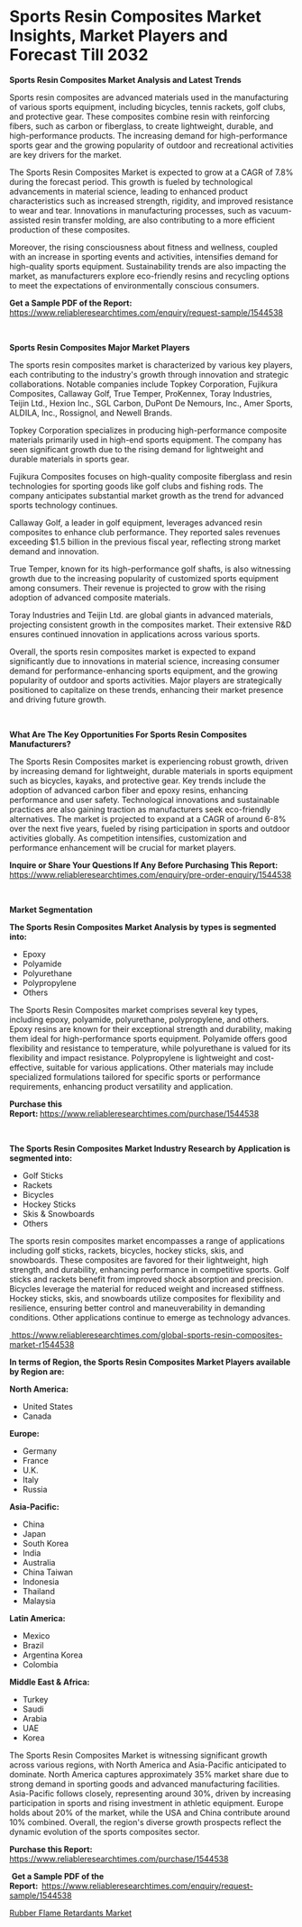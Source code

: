 <p><h1>Sports Resin Composites Market Insights, Market Players and Forecast Till 2032</h1></p><p><strong>Sports Resin Composites Market Analysis and Latest Trends</strong></p>
<p><p>Sports resin composites are advanced materials used in the manufacturing of various sports equipment, including bicycles, tennis rackets, golf clubs, and protective gear. These composites combine resin with reinforcing fibers, such as carbon or fiberglass, to create lightweight, durable, and high-performance products. The increasing demand for high-performance sports gear and the growing popularity of outdoor and recreational activities are key drivers for the market.</p><p>The Sports Resin Composites Market is expected to grow at a CAGR of 7.8% during the forecast period. This growth is fueled by technological advancements in material science, leading to enhanced product characteristics such as increased strength, rigidity, and improved resistance to wear and tear. Innovations in manufacturing processes, such as vacuum-assisted resin transfer molding, are also contributing to a more efficient production of these composites.</p><p>Moreover, the rising consciousness about fitness and wellness, coupled with an increase in sporting events and activities, intensifies demand for high-quality sports equipment. Sustainability trends are also impacting the market, as manufacturers explore eco-friendly resins and recycling options to meet the expectations of environmentally conscious consumers.</p></p>
<p><strong>Get a Sample PDF of the Report:&nbsp;</strong> <a href="https://www.reliableresearchtimes.com/enquiry/request-sample/1544538?utm_campaign=2229&utm_medium=2&utm_source=Github&utm_content=ia&utm_term=01022025&utm_id=sports-resin-composites">https://www.reliableresearchtimes.com/enquiry/request-sample/1544538</a></p>
<p>&nbsp;</p>
<p><strong>Sports Resin Composites Major Market Players</strong></p>
<p><p>The sports resin composites market is characterized by various key players, each contributing to the industry's growth through innovation and strategic collaborations. Notable companies include Topkey Corporation, Fujikura Composites, Callaway Golf, True Temper, ProKennex, Toray Industries, Teijin Ltd., Hexion Inc., SGL Carbon, DuPont De Nemours, Inc., Amer Sports, ALDILA, Inc., Rossignol, and Newell Brands. </p><p>Topkey Corporation specializes in producing high-performance composite materials primarily used in high-end sports equipment. The company has seen significant growth due to the rising demand for lightweight and durable materials in sports gear.</p><p>Fujikura Composites focuses on high-quality composite fiberglass and resin technologies for sporting goods like golf clubs and fishing rods. The company anticipates substantial market growth as the trend for advanced sports technology continues.</p><p>Callaway Golf, a leader in golf equipment, leverages advanced resin composites to enhance club performance. They reported sales revenues exceeding $1.5 billion in the previous fiscal year, reflecting strong market demand and innovation.</p><p>True Temper, known for its high-performance golf shafts, is also witnessing growth due to the increasing popularity of customized sports equipment among consumers. Their revenue is projected to grow with the rising adoption of advanced composite materials.</p><p>Toray Industries and Teijin Ltd. are global giants in advanced materials, projecting consistent growth in the composites market. Their extensive R&D ensures continued innovation in applications across various sports.</p><p>Overall, the sports resin composites market is expected to expand significantly due to innovations in material science, increasing consumer demand for performance-enhancing sports equipment, and the growing popularity of outdoor and sports activities. Major players are strategically positioned to capitalize on these trends, enhancing their market presence and driving future growth.</p></p>
<p>&nbsp;</p>
<p><strong>What Are The Key Opportunities For Sports Resin Composites Manufacturers?</strong></p>
<p><p>The Sports Resin Composites market is experiencing robust growth, driven by increasing demand for lightweight, durable materials in sports equipment such as bicycles, kayaks, and protective gear. Key trends include the adoption of advanced carbon fiber and epoxy resins, enhancing performance and user safety. Technological innovations and sustainable practices are also gaining traction as manufacturers seek eco-friendly alternatives. The market is projected to expand at a CAGR of around 6-8% over the next five years, fueled by rising participation in sports and outdoor activities globally. As competition intensifies, customization and performance enhancement will be crucial for market players.</p></p>
<p><strong>Inquire or Share Your Questions If Any Before Purchasing This Report:</strong> <a href="https://www.reliableresearchtimes.com/enquiry/pre-order-enquiry/1544538?utm_campaign=2229&utm_medium=2&utm_source=Github&utm_content=ia&utm_term=01022025&utm_id=sports-resin-composites">https://www.reliableresearchtimes.com/enquiry/pre-order-enquiry/1544538</a></p>
<p>&nbsp;</p>
<p><strong>Market Segmentation</strong></p>
<p><strong>The Sports Resin Composites Market Analysis by types is segmented into:</strong></p>
<p><ul><li>Epoxy</li><li>Polyamide</li><li>Polyurethane</li><li>Polypropylene</li><li>Others</li></ul></p>
<p><p>The Sports Resin Composites market comprises several key types, including epoxy, polyamide, polyurethane, polypropylene, and others. Epoxy resins are known for their exceptional strength and durability, making them ideal for high-performance sports equipment. Polyamide offers good flexibility and resistance to temperature, while polyurethane is valued for its flexibility and impact resistance. Polypropylene is lightweight and cost-effective, suitable for various applications. Other materials may include specialized formulations tailored for specific sports or performance requirements, enhancing product versatility and application.</p></p>
<p><strong>Purchase this Report:&nbsp;</strong><a href="https://www.reliableresearchtimes.com/purchase/1544538?utm_campaign=2229&utm_medium=2&utm_source=Github&utm_content=ia&utm_term=01022025&utm_id=sports-resin-composites">https://www.reliableresearchtimes.com/purchase/1544538</a></p>
<p>&nbsp;</p>
<p><strong>The Sports Resin Composites Market Industry Research by Application is segmented into:</strong></p>
<p><ul><li>Golf Sticks</li><li>Rackets</li><li>Bicycles</li><li>Hockey Sticks</li><li>Skis & Snowboards</li><li>Others</li></ul></p>
<p><p>The sports resin composites market encompasses a range of applications including golf sticks, rackets, bicycles, hockey sticks, skis, and snowboards. These composites are favored for their lightweight, high strength, and durability, enhancing performance in competitive sports. Golf sticks and rackets benefit from improved shock absorption and precision. Bicycles leverage the material for reduced weight and increased stiffness. Hockey sticks, skis, and snowboards utilize composites for flexibility and resilience, ensuring better control and maneuverability in demanding conditions. Other applications continue to emerge as technology advances.</p></p>
<p><a href="https://www.reliableresearchtimes.com/global-sports-resin-composites-market-r1544538?utm_campaign=2229&utm_medium=2&utm_source=Github&utm_content=ia&utm_term=01022025&utm_id=sports-resin-composites">&nbsp;https://www.reliableresearchtimes.com/global-sports-resin-composites-market-r1544538</a></p>
<p><strong>In terms of Region, the Sports Resin Composites Market Players available by Region are:</strong></p>
<p>
    <p> <strong> North America: </strong>
        <ul>
            <li>United States</li>
            <li>Canada</li>
        </ul>
        </p> 
    <p> <strong> Europe: </strong>
        <ul>
            <li>Germany</li>
            <li>France</li>
            <li>U.K.</li>
            <li>Italy</li>
            <li>Russia</li>
        </ul>
        </p> 
    <p> <strong> Asia-Pacific: </strong>
        <ul>
            <li>China</li>
            <li>Japan</li>
            <li>South Korea</li>
            <li>India</li>
            <li>Australia</li>
            <li>China Taiwan</li>
            <li>Indonesia</li>
            <li>Thailand</li>
            <li>Malaysia</li>
        </ul>
        </p> 
    <p> <strong> Latin America: </strong>
        <ul>
            <li>Mexico</li>
            <li>Brazil</li>
            <li>Argentina Korea</li>
            <li>Colombia</li>
        </ul>
        </p> 
    <p> <strong> Middle East & Africa: </strong>
        <ul>
            <li>Turkey</li>
            <li>Saudi</li>
            <li>Arabia</li>
            <li>UAE</li>
            <li>Korea</li>
        </ul>
    </p>
    </p>
<p><p>The Sports Resin Composites Market is witnessing significant growth across various regions, with North America and Asia-Pacific anticipated to dominate. North America captures approximately 35% market share due to strong demand in sporting goods and advanced manufacturing facilities. Asia-Pacific follows closely, representing around 30%, driven by increasing participation in sports and rising investment in athletic equipment. Europe holds about 20% of the market, while the USA and China contribute around 10% combined. Overall, the region's diverse growth prospects reflect the dynamic evolution of the sports composites sector.</p></p>
<p><strong>Purchase this Report: </strong><a href="https://www.reliableresearchtimes.com/purchase/1544538?utm_campaign=2229&utm_medium=2&utm_source=Github&utm_content=ia&utm_term=01022025&utm_id=sports-resin-composites">https://www.reliableresearchtimes.com/purchase/1544538</a></p>
<p>&nbsp;<strong>Get a Sample PDF of the Report:&nbsp;&nbsp;</strong><a href="https://www.reliableresearchtimes.com/enquiry/request-sample/1544538?utm_campaign=2229&utm_medium=2&utm_source=Github&utm_content=ia&utm_term=01022025&utm_id=sports-resin-composites">https://www.reliableresearchtimes.com/enquiry/request-sample/1544538</a></p>
<p><strong></strong></p>
<p><p><a href="https://github.com/DianaWilson796/Market-Research-Report-List-1/blob/main/rubber-flame-retardants-market.md?utm_campaign=2229&utm_medium=2&utm_source=Github&utm_content=ia&utm_term=01022025&utm_id=sports-resin-composites">Rubber Flame Retardants Market</a></p></p>